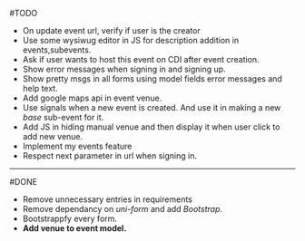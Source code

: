 #TODO

+ On update event url, verify if user is the creator
+ Use some wysiwug editor in JS for description addition in events,subevents.
+ Ask if user wants to host this event on CDI after event creation.
+ Show error messages when signing in and signing up.
+ Show pretty msgs in all forms using model fields error messages and help text.
+ Add google maps api in event venue.
+ Use signals when a new event is created. And use it in making a new *base* sub-event for it.
+ Add JS in hiding manual venue and then display it when user click to add new venue.
+ Implement my events feature
+ Respect next parameter in url when signing in.

----
#DONE

+ Remove unnecessary entries in requirements
+ Remove dependancy on *uni-form* and add *Bootstrap*.
+ Bootstrappfy every form.
+ **Add venue to event model.**
